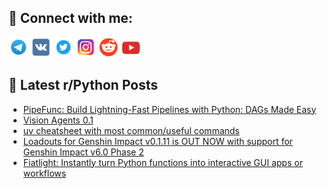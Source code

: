 ## 🔎 Connect with me:
[<img src="https://github.com/bullbesh/bullbesh/blob/main/images/Telegram.png" width="32" height="32" />](https://t.me/bullbesh)
[<img src="https://github.com/bullbesh/bullbesh/blob/main/images/VK.png" width="32" height="32" />](https://vk.com/bullbesh)
[<img src="https://github.com/bullbesh/bullbesh/blob/main/images/Twitter.png" width="32" height="32" />](https://twitter.com/bullbesh1)
[<img src="https://github.com/bullbesh/bullbesh/blob/main/images/Instagram.png" width="32" height="32" />](https://www.instagram.com/bullbesh)
[<img src="https://github.com/bullbesh/bullbesh/blob/main/images/Reddit.png" width="32" height="32" />](https://www.reddit.com/user/bullbesh)
[<img src="https://github.com/bullbesh/bullbesh/blob/main/images/YouTube.png" width="32" height="32" />](https://www.youtube.com/channel/UCtfjRs6uzgq5mfm8S06WTcg)

## 📕 Latest r/Python Posts
<!-- BLOG-POST-LIST:START -->
- [PipeFunc: Build Lightning-Fast Pipelines with Python: DAGs Made Easy](https://www.reddit.com/r/Python/comments/1o3323m/pipefunc_build_lightningfast_pipelines_with/)
- [Vision Agents 0.1](https://www.reddit.com/r/Python/comments/1o2yh3k/vision_agents_01/)
- [uv cheatsheet with most common/useful commands](https://www.reddit.com/r/Python/comments/1o2viq3/uv_cheatsheet_with_most_commonuseful_commands/)
- [Loadouts for Genshin Impact v0.1.11 is OUT NOW with support for Genshin Impact v6.0 Phase 2](https://www.reddit.com/r/Python/comments/1o2uzxf/loadouts_for_genshin_impact_v0111_is_out_now_with/)
- [Fiatlight: Instantly turn Python functions into interactive GUI apps or workflows](https://www.reddit.com/r/Python/comments/1o2u6gy/fiatlight_instantly_turn_python_functions_into/)
<!-- BLOG-POST-LIST:END -->
